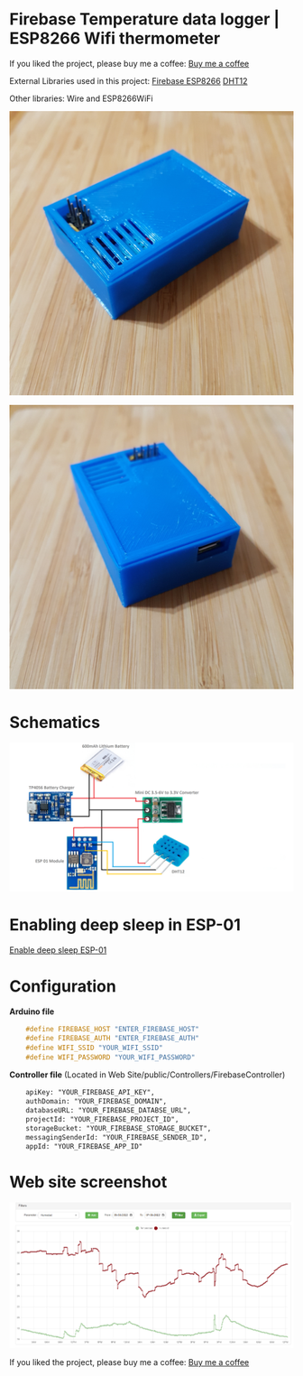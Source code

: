 # Firebase Temperature data logger | ESP8266 Wifi thermometer

If you liked the project, please buy me a coffee: [Buy me a coffee](https://www.buymeacoffee.com/whatabot)

External Libraries used in this project:
[Firebase ESP8266](https://github.com/mobizt/Firebase-ESP8266)
[DHT12](https://github.com/xreef/DHT12_sensor_library)

Other libraries:
Wire and ESP8266WiFi

![](/Resources/thermometer1.jpg)

![](/Resources/thermometer2.jpg)

# Schematics

![](/Resources/Schematic.png)


# Enabling deep sleep in ESP-01

[Enable deep sleep ESP-01](https://www.tech-spy.co.uk/2019/04/enable-deep-sleep-esp-01)


# Configuration

**Arduino file**

```cpp
	#define FIREBASE_HOST "ENTER_FIREBASE_HOST"
	#define FIREBASE_AUTH "ENTER_FIREBASE_AUTH"
	#define WIFI_SSID "YOUR_WIFI_SSID"
	#define WIFI_PASSWORD "YOUR_WIFI_PASSWORD"
```

**Controller file** (Located in Web Site/public/Controllers/FirebaseController)
```
	apiKey: "YOUR_FIREBASE_API_KEY",
	authDomain: "YOUR_FIREBASE_DOMAIN",
	databaseURL: "YOUR_FIREBASE_DATABSE_URL",
	projectId: "YOUR_FIREBASE_PROJECT_ID",
	storageBucket: "YOUR_FIREBASE_STORAGE_BUCKET",
	messagingSenderId: "YOUR_FIREBASE_SENDER_ID",
	appId: "YOUR_FIREBASE_APP_ID"
```

# Web site screenshot

![](/Resources/website.png)



If you liked the project, please buy me a coffee: [Buy me a coffee](https://www.buymeacoffee.com/whatabot)

